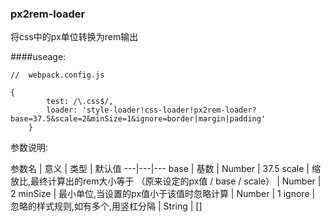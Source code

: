 ### px2rem-loader

将css中的px单位转换为rem输出

####useage: 

    //  webpack.config.js
    
    {
            test: /\.css$/,
            loader: 'style-loader!css-loader!px2rem-loader?base=37.5&scale=2&minSize=1&ignore=border|margin|padding'
        }




参数说明:

参数名 | 意义 | 类型 | 默认值
---|---|---
base | 基数 | Number | 37.5
scale | 缩放比,最终计算出的rem大小等于 （原来设定的px值 / base / scale） | Number | 2
minSize | 最小单位,当设置的px值小于该值时忽略计算 | Number | 1
ignore | 忽略的样式规则,如有多个,用竖杠分隔 | String | []
